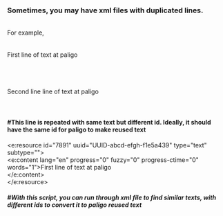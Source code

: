 <h3>Sometimes, you may have xml files with duplicated lines.</h3>
<br/>
For example, 
<br/>
<br/>
<e:resource id="1234" uuid="UUID-abcd-efgh-f1e5a439" type="text" subtype=""><br/>
<e:content lang="en" progress="0" fuzzy="0" progress-ctime="0" words="1">First line of text at paligo<br/>
</e:content><br/>
</e:resource><br/><br/>
<e:resource id="4567" uuid="UUID-jklmn-0pqrs-5d5cb1cc" type="text" subtype=""><br/>
<e:content lang="en" progress="0" fuzzy="0" progress-ctime="0" words="4">Second line line of text at paligo<br/>
</e:content><br/>
</e:resource><br/>
<h4>#This line is repeated with same text but different id. Ideally, it should have the same id for paligo to make reused text<br/></h4>

<e:resource id="7891" uuid="UUID-abcd-efgh-f1e5a439" type="text" subtype=""><br/>
<e:content lang="en" progress="0" fuzzy="0" progress-ctime="0" words="1">First line of text at paligo<br/>
</e:content><br/>
</e:resource><br/>
<h5>#With this script, you can run through xml file to find similar texts, with different ids to convert it to paligo reused text<br/></h5>



